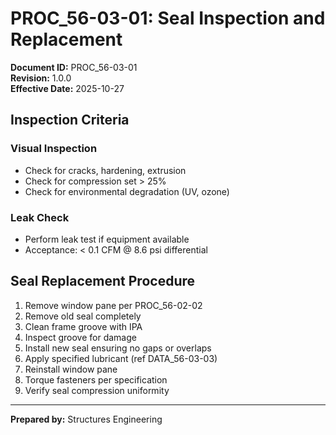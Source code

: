 # PROC_56-03-01: Seal Inspection and Replacement

**Document ID:** PROC_56-03-01  
**Revision:** 1.0.0  
**Effective Date:** 2025-10-27

## Inspection Criteria
### Visual Inspection
- Check for cracks, hardening, extrusion
- Check for compression set > 25%
- Check for environmental degradation (UV, ozone)

### Leak Check
- Perform leak test if equipment available
- Acceptance: < 0.1 CFM @ 8.6 psi differential

## Seal Replacement Procedure
1. Remove window pane per PROC_56-02-02
2. Remove old seal completely
3. Clean frame groove with IPA
4. Inspect groove for damage
5. Install new seal ensuring no gaps or overlaps
6. Apply specified lubricant (ref DATA_56-03-03)
7. Reinstall window pane
8. Torque fasteners per specification
9. Verify seal compression uniformity

---
**Prepared by:** Structures Engineering
